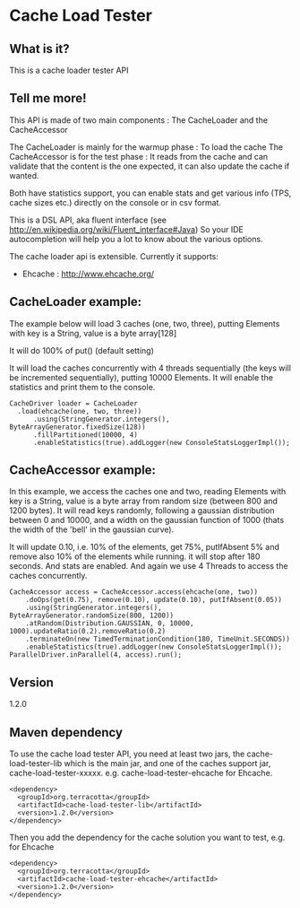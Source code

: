 Cache Load Tester
=================

What is it?
-----------
This is a cache loader tester API

Tell me more!
-------------
This API is made of two main components : The CacheLoader and the CacheAccessor

The CacheLoader is mainly for the warmup phase : To load the cache
The CacheAccessor is for the test phase : It reads from the cache and can validate that the content is the one expected, it can also update the cache if wanted.

Both have statistics support, you can enable stats and get various info (TPS, cache sizes etc.) directly on the console or in csv format.

This is a DSL API, aka fluent interface (see http://en.wikipedia.org/wiki/Fluent_interface#Java)
So your IDE autocompletion will help you a lot to know about the various options.

The cache loader api is extensible. Currently it supports:
 - Ehcache : http://www.ehcache.org/

CacheLoader example:
--------------------
The example below will load 3 caches (one, two, three), putting Elements with key is a String, value is a byte array[128]

It will do 100% of put() (default setting)

It will load the caches concurrently with 4 threads sequentially (the keys will be incremented sequentially), putting 10000 Elements.
It will enable the statistics and print them to the console.
```
CacheDriver loader = CacheLoader
  .load(ehcache(one, two, three))
      .using(StringGenerator.integers(), ByteArrayGenerator.fixedSize(128))
      .fillPartitioned(10000, 4)
      .enableStatistics(true).addLogger(new ConsoleStatsLoggerImpl());
```
  
CacheAccessor example:
----------------------
In this example, we access the caches one and two, reading Elements with key is a String, value is a byte array from random size (between 800 and 1200 bytes).
It will read keys randomly, following a gaussian distribution between 0 and 10000, and a width on the gaussian function of 1000 (thats the width of the 'bell' in the gaussian curve).

It will update 0.10, i.e. 10% of the elements, get 75%, putIfAbsent 5% and remove also 10% of the elements while running.
it will stop after 180 seconds.
And stats are enabled. And again we use 4 Threads to access the caches concurrently.

```
CacheAccessor access = CacheAccessor.access(ehcache(one, two))
    .doOps(get(0.75), remove(0.10), update(0.10), putIfAbsent(0.05))
    .using(StringGenerator.integers(), ByteArrayGenerator.randomSize(800, 1200))
    .atRandom(Distribution.GAUSSIAN, 0, 10000, 1000).updateRatio(0.2).removeRatio(0.2)
    .terminateOn(new TimedTerminationCondition(180, TimeUnit.SECONDS))
    .enableStatistics(true).addLogger(new ConsoleStatsLoggerImpl());
ParallelDriver.inParallel(4, access).run();
```

Version
----
1.2.0

Maven dependency
----------------

To use the cache load tester API, you need at least two jars, the cache-load-tester-lib which is the main jar, and one of the caches support jar, cache-load-tester-xxxxx.
e.g. cache-load-tester-ehcache for Ehcache.

```
<dependency>
  <groupId>org.terracotta</groupId>
  <artifactId>cache-load-tester-lib</artifactId>
  <version>1.2.0</version>
</dependency>
```

Then you add the dependency for the cache solution you want to test, e.g. for Ehcache

```
<dependency>
  <groupId>org.terracotta</groupId>
  <artifactId>cache-load-tester-ehcache</artifactId>
  <version>1.2.0</version>
</dependency>
```
